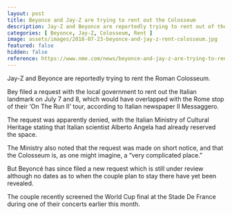```yaml
---
layout: post
title: Beyonce and Jay-Z are trying to rent out the Colosseum
description: Jay-Z and Beyonce are reportedly trying to rent out of the Roman Colosseum.
categories: [ Beyonce, Jay-Z, Colosseum, Rent ]
image: assets/images/2018-07-23-beyonce-and-jay-z-rent-colosseum.jpg
featured: false
hidden: false
reference: https://www.nme.com/news/beyonce-and-jay-z-are-trying-to-rent-out-the-colosseum-2358113
---
```

Jay-Z and Beyonce are reportedly trying to rent the Roman Colosseum.

Bey filed a request with the local government to rent out the Italian landmark on July 7 and 8, which would have overlapped with the Rome stop of their ‘On The Run II’ tour, according to Italian newspaper Il Messaggero.

The request was apparently denied, with the Italian Ministry of Cultural Heritage stating that Italian scientist Alberto Angela had already reserved the space.

The Ministry also noted that the request was made on short notice, and that the Colosseum is, as one might imagine, a “very complicated place.”

But Beyoncé has since filed a new request which is still under review although no dates as to when the couple plan to stay there have yet been revealed.

The couple recently screened the World Cup final at the Stade De France during one of their concerts earlier this month.
